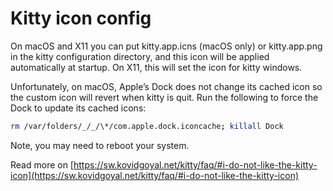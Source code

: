 # Kitty icon config

On macOS and X11 you can put kitty.app.icns (macOS only) or kitty.app.png in the kitty configuration directory, and
this icon will be applied automatically at startup. On X11, this will set the icon for kitty windows.

Unfortunately, on macOS, Apple’s Dock does not change its cached icon so the custom icon will revert when kitty is
quit. Run the following to force the Dock to update its cached icons:

```sh
rm /var/folders/_/_/\*/com.apple.dock.iconcache; killall Dock
```

Note, you may need to reboot your system.

Read more on [https://sw.kovidgoyal.net/kitty/faq/#i-do-not-like-the-kitty-icon](https://sw.kovidgoyal.net/kitty/faq/#i-do-not-like-the-kitty-icon)
